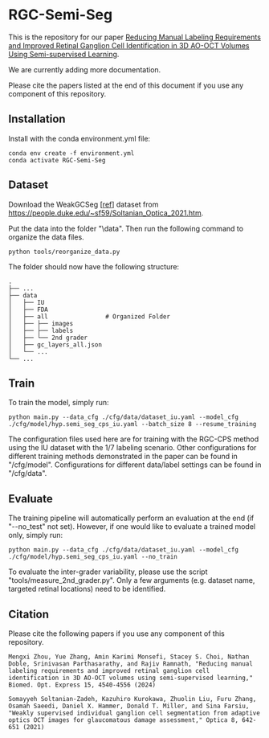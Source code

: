 # RGC-Semi-Seg

This is the repository for our paper [Reducing Manual Labeling Requirements and Improved Retinal Ganglion Cell Identification in 3D AO-OCT Volumes Using Semi-supervised Learning](https://opg.optica.org/boe/fulltext.cfm?uri=boe-15-8-4540&id=553141).

We are currently adding more documentation.

Please cite the papers listed at the end of this document if you use any component of this repository.

## Installation
Install with the conda environment.yml file:

```
conda env create -f environment.yml
conda activate RGC-Semi-Seg
```

## Dataset
Download the WeakGCSeg [[ref](https://opg.optica.org/optica/fulltext.cfm?uri=optica-8-5-642&id=450700)] dataset from https://people.duke.edu/~sf59/Soltanian_Optica_2021.htm.

Put the data into the folder "\data". Then run the following command to organize the data files.

```
python tools/reorganize_data.py
```

The folder should now have the following structure:

```
.
├── ...
├── data
│   ├── IU
│   ├── FDA
│   ├── all                # Organized Folder
│   ├── ├── images
│   ├── ├── labels
│   ├── └── 2nd grader
│   ├── gc_layers_all.json
│   └── ...
└── ...
```

## Train

To train the model, simply run:

```
python main.py --data_cfg ./cfg/data/dataset_iu.yaml --model_cfg ./cfg/model/hyp.semi_seg_cps_iu.yaml --batch_size 8 --resume_training
```

The configuration files used here are for training with the RGC-CPS method using the IU dataset with the 1/7 labeling scenario. Other configurations for different training methods demonstrated in the paper can be found in "/cfg/model". Configurations for different data/label settings can be found in "/cfg/data".

## Evaluate

The training pipeline will automatically perform an evaluation at the end (if "--no_test" not set). However, if one would like to evaluate a trained model only, simply run:
```
python main.py --data_cfg ./cfg/data/dataset_iu.yaml --model_cfg ./cfg/model/hyp.semi_seg_cps_iu.yaml --no_train
```

To evaluate the inter-grader variability, please use the script "tools/measure_2nd_grader.py". Only a few arguments (e.g. dataset name, targeted retinal locations) need to be identified.

## Citation
Please cite the following papers if you use any component of this repository.

```
Mengxi Zhou, Yue Zhang, Amin Karimi Monsefi, Stacey S. Choi, Nathan Doble, Srinivasan Parthasarathy, and Rajiv Ramnath, "Reducing manual labeling requirements and improved retinal ganglion cell identification in 3D AO-OCT volumes using semi-supervised learning," Biomed. Opt. Express 15, 4540-4556 (2024)

Somayyeh Soltanian-Zadeh, Kazuhiro Kurokawa, Zhuolin Liu, Furu Zhang, Osamah Saeedi, Daniel X. Hammer, Donald T. Miller, and Sina Farsiu, "Weakly supervised individual ganglion cell segmentation from adaptive optics OCT images for glaucomatous damage assessment," Optica 8, 642-651 (2021)
```